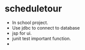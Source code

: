 # scheduletour
- In school project.
- Use jdbc to connect to database
- jsp for ui.
- junit test important function.
- 
